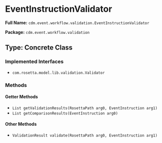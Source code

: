 # EventInstructionValidator

**Full Name:** `cdm.event.workflow.validation.EventInstructionValidator`

**Package:** `cdm.event.workflow.validation`

## Type: Concrete Class

### Implemented Interfaces

- `com.rosetta.model.lib.validation.Validator`

### Methods

#### Getter Methods

- `List getValidationResults(RosettaPath arg0, EventInstruction arg1)`
- `List getComparisonResults(EventInstruction arg0)`

#### Other Methods

- `ValidationResult validate(RosettaPath arg0, EventInstruction arg1)`

